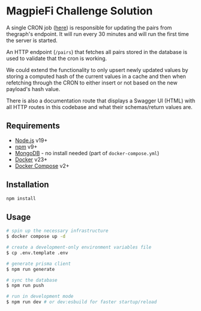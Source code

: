 # MagpieFi Challenge Solution

A single CRON job ([here](./lib/server/plugins/cron.ts)) is responsible for updating the pairs from thegraph's endpoint. It will run every 30 minutes and will run the first time the server is started.

An HTTP endpoint (`/pairs`) that fetches all pairs stored in the database is used to validate that the cron is working.

We could extend the functionality to only upsert newly updated values by storing a computed hash of the current values in a cache and then when refetching through the CRON to either insert or not based on the new payload's hash value.

There is also a documentation route that displays a Swagger UI (HTML) with all HTTP routes in this codebase and what their schemas/return values are.

## Requirements

- [Node.js](https://nodejs.org/en/) v19+
- [npm](https://www.npmjs.com/) v9+
- [MongoDB](https://www.mongodb.com/) - no install needed (part of `docker-compose.yml`)
- [Docker](https://www.docker.com/) v23+
- [Docker Compose](https://docs.docker.com/compose/) v2+

## Installation

```bash
npm install
```

## Usage

```bash
# spin up the necessary infrastructure
$ docker compose up -d

# create a development-only environment variables file
$ cp .env.template .env

# generate prisma client
$ npm run generate

# sync the database
$ npm run push

# run in development mode
$ npm run dev # or dev:esbuild for faster startup/reload
```
